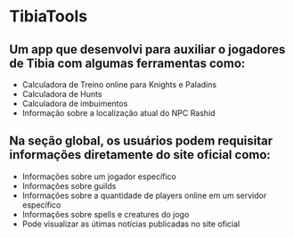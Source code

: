 # TibiaTools

## Um app que desenvolvi para auxiliar o jogadores de Tibia com algumas ferramentas como:
- Calculadora de Treino online para Knights e Paladins
- Calculadora de Hunts
- Calculadora de imbuimentos
- Informação sobre a localização atual do NPC Rashid

## Na seção global, os usuários podem requisitar informações diretamente do site oficial como:
- Informações sobre um jogador específico
- Informações sobre guilds
- Informações sobre a quantidade de players online em um servidor específico
- Informações sobre spells e creatures do jogo
- Pode visualizar as útimas notícias publicadas no site oficial
